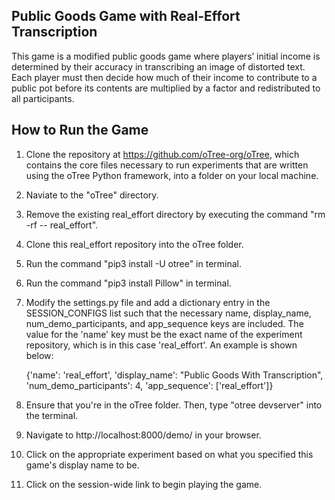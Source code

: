 ## Public Goods Game with Real-Effort Transcription
This game is a modified public goods game where players’ initial income is determined by their accuracy in transcribing an image of distorted text. Each player must then decide how much of their income to contribute to a public pot before its contents are multiplied by a factor and redistributed to all participants.

## How to Run the Game 
1. Clone the repository at https://github.com/oTree-org/oTree, which contains the core files necessary to run experiments that are written using the oTree Python framework, into a folder on your local machine.
2. Naviate to the "oTree" directory. 
3. Remove the existing real_effort directory by executing the command  "rm -rf -- real_effort".
4. Clone this real_effort repository into the oTree folder.
6. Run the command "pip3 install -U otree" in terminal.
7. Run the command "pip3 install Pillow" in terminal.
8. Modify the settings.py file and add a dictionary entry in the SESSION_CONFIGS list such that the necessary name, display_name, num_demo_participants, and app_sequence keys are included. The value for the 'name' key must be the exact name of the experiment repository, which is in this case 'real_effort'. An example is shown below:
   
   {'name': 'real_effort', 'display_name': "Public Goods With Transcription", 'num_demo_participants': 4, 'app_sequence': ['real_effort']}
9. Ensure that you're in the oTree folder. Then, type "otree devserver" into the terminal.
10. Navigate to http://localhost:8000/demo/ in your browser.
11. Click on the appropriate experiment based on what you specified this game's display name to be.
12. Click on the session-wide link to begin playing the game.
